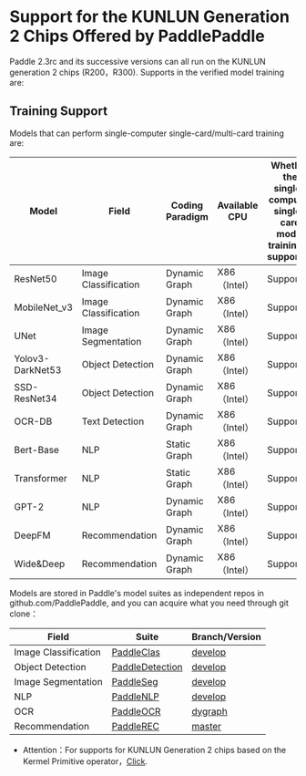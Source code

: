 # Support for the KUNLUN Generation 2 Chips Offered by PaddlePaddle

Paddle 2.3rc and its successive versions can all run on the KUNLUN generation 2 chips (R200，R300). Supports in the verified model training are: 

## Training Support

Models that can perform single-computer single-card/multi-card training are: 

| Model               | Field     | Coding Paradigm      | Available CPU           | Whether the single-computer single-card model training is supported   |  Whether the single-computer multi-card training is supported   |
| ------------------ | -------- |------------- | ----------------------- | -------------- | -------------- |
| ResNet50           | Image Classification | Dynamic Graph        | X86（Intel）            | Supported           |-           |
| MobileNet_v3       | Image Classification | Dynamic Graph        | X86（Intel）            | Supported           |-           |
| UNet               | Image Segmentation | Dynamic Graph        | X86（Intel）            | Supported           |-           |
| Yolov3-DarkNet53   | Object Detection | Dynamic Graph        | X86（Intel）            | Supported           |-           |
| SSD-ResNet34       | Object Detection | Dynamic Graph        | X86（Intel）            | Supported           |Supported         |
| OCR-DB             | Text Detection | Dynamic Graph        | X86（Intel）            | Supported           |-           |
| Bert-Base          | NLP     | Static Graph        | X86（Intel）            | Supported           |Supported         |
| Transformer        | NLP     | Static Graph        | X86（Intel）            | Supported           |Supported         |
| GPT-2              | NLP     | Dynamic Graph        | X86（Intel）            | Supported           |-           |
| DeepFM             | Recommendation    | Dynamic Graph        | X86（Intel）             | Supported           |-           |
| Wide&Deep          | Recommendation    | Dynamic Graph        | X86（Intel）             | Supported           |-           |



Models are stored in Paddle's model suites as independent repos in github.com/PaddlePaddle, and you can acquire what you need through git clone：

| Field     | Suite        | Branch/Version   |
| -------- | --------------- | ----------- |
| Image Classification | [PaddleClas](https://github.com/PaddlePaddle/PaddleClas)      | [develop](https://github.com/PaddlePaddle/PaddleClas/tree/develop) |
| Object Detection | [PaddleDetection](https://github.com/PaddlePaddle/PaddleDetection) | [develop](https://github.com/PaddlePaddle/PaddleDetection/tree/develop) |
| Image Segmentation | [PaddleSeg](https://github.com/PaddlePaddle/PaddleSeg)       | [develop](https://github.com/PaddlePaddle/PaddleSeg/tree/develop) |
| NLP     | [PaddleNLP](https://github.com/PaddlePaddle/PaddleNLP)       | [develop](https://github.com/PaddlePaddle/PaddleNLP/tree/develop) |
| OCR     | [PaddleOCR](https://github.com/PaddlePaddle/PaddleOCR)       | [dygraph](https://github.com/PaddlePaddle/PaddleOCR/tree/dygraph) |
| Recommendation     | [PaddleREC](https://github.com/PaddlePaddle/PaddleRec)       | [master](https://github.com/PaddlePaddle/PaddleRec/tree/master) |

* Attention：For supports for KUNLUN Generation 2 chips based on the Kermel Primitive operator，[Click](https://www.paddlepaddle.org.cn/documentation/docs/zh/guides/07_new_op/kernel_primitive_api/index_cn.html).
